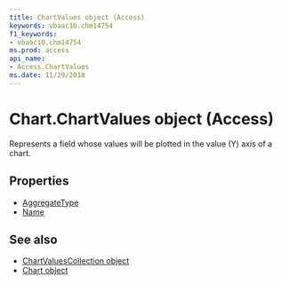 ```yaml
---
title: ChartValues object (Access)
keywords: vbaac10.chm14754
f1_keywords:
- vbaac10.chm14754
ms.prod: access
api_name:
- Access.ChartValues
ms.date: 11/29/2018
---
```



# Chart.ChartValues object (Access)

Represents a field whose values will be plotted in the value (Y) axis of a chart.

## Properties

- [AggregateType](Access.ChartValues.AggregateType.md)
- [Name](Access.ChartValues.Name.md)


## See also

- [ChartValuesCollection object](Access.ChartValuesCollection.md)
- [Chart object](Access.Chart.md)